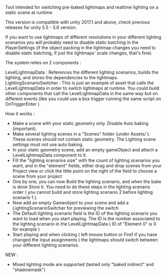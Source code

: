 Tool intended for switching pre-baked lightmaps and realtime lighting on a static scene at runtime.

This version is compatible with unity 2017.1 and above, check previous releases for unity 5.5 - 5.6 version.

If you want to use lightmaps of different resolutions in your different lighting scenarios you will probably need to disable static batching in the PlayerSettings (if the object packing in the lightmap changes you need to disable static batching, if just the lightmaps' scale changes, that's fine).

The system relies on 2 components :

LevelLightmapData : References the different lighting scenarios, builds the lighting, and stores the dependencies to the lightmaps.
LightingScenarioSwitcher : This is just an example of asset that calls the LevelLightmapData in order to switch lightmaps at runtime. You could build other components that call the LevelLightmapData in the same way but on different events (like you could use a box trigger running the same script on OnTriggerEnter ).

How it works :

- Make a scene with your static geometry only. Disable Auto baking (important).
- Make several lighting scenes in a "Scenes" folder (under Assets/ ). These scenes should not contain static geometry. The Lighting scene settings must not use auto baking.
- In your static geometry scene, add an empty gameObject and attach a LevelLightmapData component to it. 
- Fill the "lighting scenarios size" with the count of lighting scenarios you want, and in the "element" fields, either drag and drop scenes from your Project view or click the little point on the right of the field to choose a scene from your project
- One by one, you can now Build the lighting scenario, and when the bake is done Store it. You need to do these steps in the lighting scenario order ( you cannot build and store lighting scenario 2 before lighting scenario 1 ). 
- Now add an empty Gameobject to your scene and add a LightingScenarioSwitcher for previewing the switch
- The Default lighting scenario field is the ID of the lighting scenario you want to load when you start playing. The ID is the number associated to the lighting scenario in the LevelLightmapData ( ID of "Element 0" is 0 for example )
- Start playing and when clicking ( left mouse button or Fire1 if you have changed the input assignments ) the lightmaps should switch between your different lighting scenarios.

NEW :

- Mixed lighting mode are supported (tested only "baked indirect" and "shadowmask")
